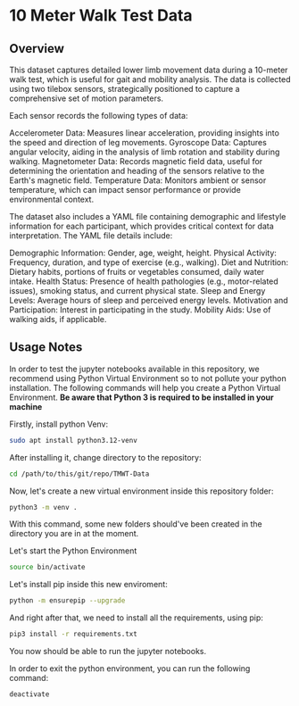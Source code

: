 # 10 Meter Walk Test Data
## Overview
This dataset captures detailed lower limb movement data during a 10-meter walk test, which is useful for gait and mobility analysis. The data is collected using two tilebox sensors, strategically positioned to capture a comprehensive set of motion parameters.

Each sensor records the following types of data:

Accelerometer Data: Measures linear acceleration, providing insights into the speed and direction of leg movements.
Gyroscope Data: Captures angular velocity, aiding in the analysis of limb rotation and stability during walking.
Magnetometer Data: Records magnetic field data, useful for determining the orientation and heading of the sensors relative to the Earth's magnetic field.
Temperature Data: Monitors ambient or sensor temperature, which can impact sensor performance or provide environmental context.

The dataset also includes a YAML file containing demographic and lifestyle information for each participant, which provides critical context for data interpretation. The YAML file details include:

Demographic Information: Gender, age, weight, height.
Physical Activity: Frequency, duration, and type of exercise (e.g., walking).
Diet and Nutrition: Dietary habits, portions of fruits or vegetables consumed, daily water intake.
Health Status: Presence of health pathologies (e.g., motor-related issues), smoking status, and current physical state.
Sleep and Energy Levels: Average hours of sleep and perceived energy levels.
Motivation and Participation: Interest in participating in the study.
Mobility Aids: Use of walking aids, if applicable.


## Usage Notes
In order to test the jupyter notebooks available in this repository, we recommend using Python Virtual Environment so to not pollute your python installation. The following commands will help you create a Python Virtual Environment. **Be aware that Python 3 is required to be installed in your machine**

Firstly, install python Venv:
```bash
sudo apt install python3.12-venv
```

After installing it, change directory to the repository:
```bash
cd /path/to/this/git/repo/TMWT-Data
```

Now, let's create a new virtual environment inside this repository folder:
```bash
python3 -m venv .
```
With this command, some new folders should've been created in the directory you are in at the moment.

Let's start the Python Environment
```bash
source bin/activate
```

Let's install pip inside this new enviroment:
```bash
python -m ensurepip --upgrade
```

And right after that, we need to install all the requirements, using pip:
```bash
pip3 install -r requirements.txt
```

You now should be able to run the jupyter notebooks.



In order to exit the python environment, you can run the following command:
```bash
deactivate
```
